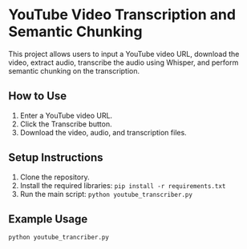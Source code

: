 # YouTube Video Transcription and Semantic Chunking

This project allows users to input a YouTube video URL, download the video, extract audio, transcribe the audio using Whisper, and perform semantic chunking on the transcription.

## How to Use

1. Enter a YouTube video URL.
2. Click the Transcribe button.
3. Download the video, audio, and transcription files.

## Setup Instructions

1. Clone the repository.
2. Install the required libraries: `pip install -r requirements.txt`
3. Run the main script: `python youtube_transcriber.py`

## Example Usage

```python
python youtube_trancriber.py
```

